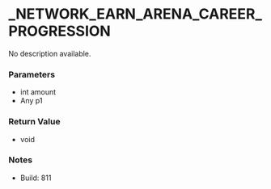 # _NETWORK_EARN_ARENA_CAREER_PROGRESSION

No description available.

### Parameters
* int amount
* Any p1

### Return Value
* void

### Notes
* Build: 811

